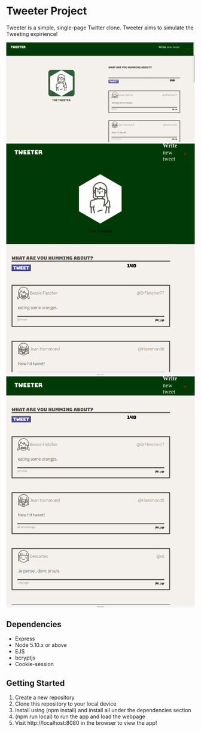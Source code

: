 # Tweeter Project

Tweeter is a simple, single-page Twitter clone.
Tweeter aims to simulate the Tweeting expirience! 


![alt text](https://github.com/ahirsi1215/tweeter/blob/master/public/images/ss1.png?raw=true)
![alt text](https://github.com/ahirsi1215/tweeter/blob/master/public/images/ss2.png?raw=true)
![alt text](https://github.com/ahirsi1215/tweeter/blob/master/public/images/ss3.png?raw=true)
## Dependencies

- Express
- Node 5.10.x or above
- EJS
- bcryptjs
- Cookie-session

## Getting Started
1. Create a new repository
2. Clone this repository to your local device
3. Install using (npm install) and install all under the dependencies section
4. (npm run local) to run the app and load the webpage
5. Visit http://localhost:8080 in the browser to view the app!
